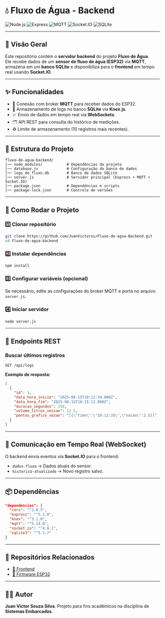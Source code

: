 ﻿# 💧 Fluxo de Água - Backend

![Node.js](https://img.shields.io/badge/Node.js-18.x-green?logo=node.js)
![Express](https://img.shields.io/badge/Express-5.x-lightgrey?logo=express)
![MQTT](https://img.shields.io/badge/MQTT-5.x-purple?logo=mqtt)
![Socket.IO](https://img.shields.io/badge/Socket.IO-4.x-black?logo=socket.io)
![SQLite](https://img.shields.io/badge/SQLite-3-blue?logo=sqlite)

---

## 📜 Visão Geral

Este repositório contém o **servidor backend** do projeto **Fluxo de Água**.  
Ele recebe dados de um **sensor de fluxo de água (ESP32)** via **MQTT**, armazena em um **banco SQLite** e disponibiliza para o **frontend** em tempo real usando **Socket.IO**.

---

## ✨ Funcionalidades

- 📡 Conexão com broker **MQTT** para receber dados do ESP32.
- 💾 Armazenamento de logs no banco **SQLite** via **Knex.js**.
- 📈 Envio de dados em tempo real via **WebSockets**.
- 🗂️ API REST para consulta do histórico de medições.
- ♻️ Limite de armazenamento (10 registros mais recentes).

---

## 📂 Estrutura do Projeto

```
fluxo-de-agua-backend/
│── node_modules/           # Dependências do projeto
│── database.js             # Configuração do banco de dados
│── logs_de_fluxo.db        # Banco de dados SQLite
│── server.js               # Servidor principal (Express + MQTT + Socket.IO)
│── package.json            # Dependências e scripts
│── package-lock.json       # Controle de versões
```

---

## 🚀 Como Rodar o Projeto

### 1️⃣ Clonar repositório

```bash
git clone https://github.com/JuanVictorss/Fluxo-de-agua-Backend.git
cd fluxo-de-agua-backend
```

### 2️⃣ Instalar dependências

```bash
npm install
```

### 3️⃣ Configurar variáveis (opcional)

Se necessário, edite as configurações do broker MQTT e porta no arquivo `server.js`.

### 4️⃣ Iniciar servidor

```bash
node server.js
```

---

## 📡 Endpoints REST

### **Buscar últimos registros**

```
GET /api/logs
```

**Exemplo de resposta:**

```json
[
  {
    "id": 1,
    "data_hora_inicio": "2025-08-15T10:12:34.000Z",
    "data_hora_fim": "2025-08-15T10:15:12.000Z",
    "duracao_segundos": 158,
    "volume_litros_sessao": 12.5,
    "pontos_grafico_vazao": "[{\"time\":\"10:12:35\",\"vazao\":2.5}]"
  }
]
```

---

## 🔄 Comunicação em Tempo Real (WebSocket)

O backend envia eventos via **Socket.IO** para o frontend:

- `dados-fluxo` → Dados atuais do sensor.
- `historico-atualizado` → Novo registro salvo.

---

## 📦 Dependências

```json
"dependencies": {
  "cors": "^2.8.5",
  "express": "^5.1.0",
  "knex": "^3.1.0",
  "mqtt": "^5.14.0",
  "socket.io": "^4.8.1",
  "sqlite3": "^5.1.7"
}
```

---

## 🔗 Repositórios Relacionados

- [📂 Frontend](https://github.com/JuanVictorss/Fluxo-de-agua-Frontend)
- [📂 Firmware ESP32](https://github.com/JuanVictorss/Fluxo-de-agua-ESP32-Firmware.git)

---

## 👨‍💻 Autor

**Juan Victor Souza Silva**.
Projeto para fins acadêmicos na disciplina de **Sistemas Embarcados**.



